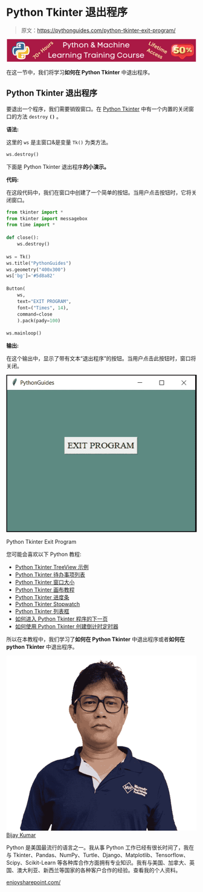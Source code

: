 # Python Tkinter 退出程序

> 原文：<https://pythonguides.com/python-tkinter-exit-program/>

[![Python & Machine Learning training courses](img/49ec9c6da89a04c9f45bab643f8c765c.png)](https://sharepointsky.teachable.com/p/python-and-machine-learning-training-course)

在这一节中，我们将学习**如何在 Python Tkinter** 中退出程序。

## Python Tkinter 退出程序

要退出一个程序，我们需要销毁窗口。在 [Python Tkinter](https://pythonguides.com/python-gui-programming/) 中有一个内置的关闭窗口的方法 ``destroy`` **`()`** 。

**语法:**

这里的 `ws` 是主窗口&是变量 `Tk()` 为类方法。

```py
ws.destroy()
```

下面是 Python Tkinter 退出程序**的小演示。**

**代码:**

在这段代码中，我们在窗口中创建了一个简单的按钮。当用户点击按钮时，它将关闭窗口。

```py
from tkinter import *
from tkinter import messagebox
from time import *

def close():
    ws.destroy()

ws = Tk()
ws.title("PythonGuides")
ws.geometry("400x300")
ws['bg']='#5d8a82'

Button(
    ws, 
    text="EXIT PROGRAM", 
    font=("Times", 14),
    command=close
    ).pack(pady=100)

ws.mainloop()
```

**输出:**

在这个输出中，显示了带有文本“退出程序”的按钮。当用户点击此按钮时，窗口将关闭。

![python tkinter exit program](img/d107cde017a65b1bf7eebd1af468c6e1.png "python tkinter exit program")

Python Tkinter Exit Program

您可能会喜欢以下 Python 教程:

*   [Python Tkinter TreeView 示例](https://pythonguides.com/python-tkinter-treeview/)
*   [Python Tkinter 待办事项列表](https://pythonguides.com/python-tkinter-todo-list/)
*   [Python Tkinter 窗口大小](https://pythonguides.com/python-tkinter-window-size/)
*   [Python Tkinter 画布教程](https://pythonguides.com/python-tkinter-canvas/)
*   [Python Tkinter 进度条](https://pythonguides.com/python-tkinter-progress-bar/)
*   [Python Tkinter Stopwatch](https://pythonguides.com/python-tkinter-stopwatch/)
*   [Python Tkinter 列表框](https://pythonguides.com/python-tkinter-listbox/)
*   [如何进入 Python Tkinter 程序的下一页](https://pythonguides.com/go-to-next-page-in-python-tkinter/)
*   [如何使用 Python Tkinter 创建倒计时定时器](https://pythonguides.com/create-countdown-timer-using-python-tkinter/)

所以在本教程中，我们学习了**如何在 Python Tkinter** 中退出程序或者**如何在 python Tkinter** 中退出程序。

![Bijay Kumar MVP](img/9cb1c9117bcc4bbbaba71db8d37d76ef.png "Bijay Kumar MVP")[Bijay Kumar](https://pythonguides.com/author/fewlines4biju/)

Python 是美国最流行的语言之一。我从事 Python 工作已经有很长时间了，我在与 Tkinter、Pandas、NumPy、Turtle、Django、Matplotlib、Tensorflow、Scipy、Scikit-Learn 等各种库合作方面拥有专业知识。我有与美国、加拿大、英国、澳大利亚、新西兰等国家的各种客户合作的经验。查看我的个人资料。

[enjoysharepoint.com/](https://enjoysharepoint.com/)[](https://www.facebook.com/fewlines4biju "Facebook")[](https://www.linkedin.com/in/fewlines4biju/ "Linkedin")[](https://twitter.com/fewlines4biju "Twitter")
